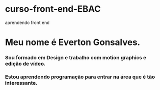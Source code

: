 # curso-front-end-EBAC
aprendendo front end

# Meu nome é Everton Gonsalves.

### Sou formado em Design e trabalho com motion graphics e edição de vídeo.
### Estou aprendendo programação para entrar na área que é tão interessante.
